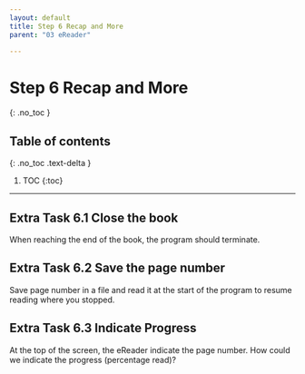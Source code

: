 ```yaml
---
layout: default
title: Step 6 Recap and More
parent: "03 eReader"

---
```


# Step 6 Recap and More
{: .no_toc }

## Table of contents
{: .no_toc .text-delta }

1. TOC
{:toc}

---



## Extra Task 6.1 Close the book

When reaching the end of the book, the program should terminate.

## Extra Task 6.2 Save the page number

Save page number in a file and read it at the start of the program to resume reading where you stopped.

## Extra Task 6.3 Indicate Progress

At the top of the screen, the eReader indicate the page number. How could we indicate the progress (percentage read)?
